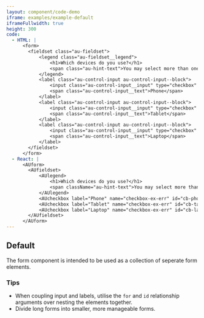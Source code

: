 ```yaml
---
layout: component/code-demo
iframe: examples/example-default
iframeFullwidth: true
height: 300
code:
  - HTML: |
      <form>
        <fieldset class="au-fieldset">
            <legend class="au-fieldset__legend">
                <h1>Which devices do you use?</h1>
                <span class="au-hint-text">You may select more than one</span>
            </legend>
            <label class="au-control-input au-control-input--block">
                <input class="au-control-input__input" type="checkbox" name="checkbox-ex" checked>
                <span class="au-control-input__text">Phone</span>
            </label>
            <label class="au-control-input au-control-input--block">
                <input class="au-control-input__input" type="checkbox" name="checkbox-ex">
                <span class="au-control-input__text">Tablet</span>
            </label>
            <label class="au-control-input au-control-input--block">
                <input class="au-control-input__input" type="checkbox" name="checkbox-ex" checked>
                <span class="au-control-input__text">Laptop</span>
            </label>
        </fieldset>
      </form>
  - React: |
      <AUform>
        <AUfieldset>
            <AUlegend>
                <h1>Which devices do you use?</h1>
                <span className="au-hint-text">You may select more than one</span>
            </AUlegend>
            <AUcheckbox label="Phone" name="checkbox-ex-err" id="cb-phone-err" block checked/>
            <AUcheckbox label="Tablet" name="checkbox-ex-err" id="cb-tablet-err" block/>
            <AUcheckbox label="Laptop" name="checkbox-ex-err" id="cb-laptop-err" block checked/>
        </AUfieldset>
      </AUform>
---
```

## Default

The form component is intended to be used as a collection of seperate form elements.

### Tips

- When coupling input and labels, utilise the `for` and `id` relationship arguments over nesting the elements together.
- Divide long forms into smaller, more manageable forms.
